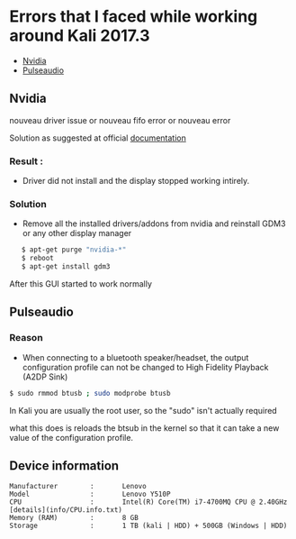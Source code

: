 # Errors that I faced while working around Kali 2017.3
 - [Nvidia](#nvidia)
 - [Pulseaudio](##pulseaudio)



## Nvidia

nouveau driver issue or nouveau fifo error or nouveau error

Solution as suggested at official [documentation](https://docs.kali.org/general-use/install-nvidia-drivers-on-kali-linux)

### Result :
 - Driver did not install and the display stopped working intirely.

### Solution

 - Remove all the installed drivers/addons from nvidia and reinstall GDM3 or any other display manager

 ```sh
    $ apt-get purge "nvidia-*"
    $ reboot
    $ apt-get install gdm3
``` 

After this GUI started to work normally

## Pulseaudio
### Reason 
 - When connecting to a bluetooth speaker/headset, the output configuration profile can not be changed to High Fidelity Playback (A2DP Sink)


 ```sh
 $ sudo rmmod btusb ; sudo modprobe btusb
```
In Kali you are usually the root user, so the "sudo" isn't actually required

what this does is reloads the btsub in the kernel so that it can take a new value of the configuration profile.


## Device information
	
	Manufacturer 		:       Lenovo
	Model 				:       Lenovo Y510P
	CPU 				:       Intel(R) Core(TM) i7-4700MQ CPU @ 2.40GHz [details](info/CPU.info.txt)
	Memory (RAM) 		:       8 GB
	Storage 			:       1 TB (kali | HDD) + 500GB (Windows | HDD) 


